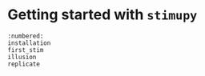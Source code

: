 # Getting started with `stimupy`

```{toctree}
:numbered:
installation
first_stim
illusion
replicate
```